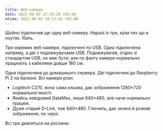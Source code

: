 ```yaml
---
title: Веб-камери
date: 2021-06-03 17:35:29 +03:00
mtime: 2021-06-03 18:13:42 +03:00
---
```


Щойно підключив ще одну веб-камеру. Наразі їх три, крім тих що в ноутах. Їбать.

Три окремих веб-камери, підключені по USB. Одна підключена напряму, а дві з подовжувачами USB. Подовжувачів, згідно зі стандартом USB, не має бути; але по факту камери нормально працюють з кабелями довше 180 см.

Одна підключена до домашнього сервера. Дві підключені до Raspberry Pi 2 на балконі. Всі камери різні.

- Logitech C270, вона сама кльова, дає зображення 1280×720 нормальної якості.
- Якийсь невідомий DataMax, лише 640×480, але наче нормально працює.
- Дуже старий D-Link, теж 640×480. Глючить, дає зелені й рожеві зображення, по черзі.

Всі три дивляться на рослини.
